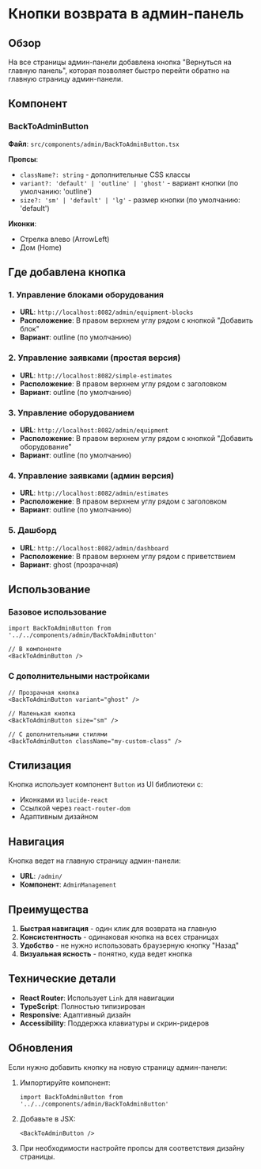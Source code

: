 # Кнопки возврата в админ-панель

## Обзор

На все страницы админ-панели добавлена кнопка "Вернуться на главную панель", которая позволяет быстро перейти обратно на главную страницу админ-панели.

## Компонент

### BackToAdminButton

**Файл**: `src/components/admin/BackToAdminButton.tsx`

**Пропсы**:
- `className?: string` - дополнительные CSS классы
- `variant?: 'default' | 'outline' | 'ghost'` - вариант кнопки (по умолчанию: 'outline')
- `size?: 'sm' | 'default' | 'lg'` - размер кнопки (по умолчанию: 'default')

**Иконки**: 
- Стрелка влево (ArrowLeft)
- Дом (Home)

## Где добавлена кнопка

### 1. Управление блоками оборудования
- **URL**: `http://localhost:8082/admin/equipment-blocks`
- **Расположение**: В правом верхнем углу рядом с кнопкой "Добавить блок"
- **Вариант**: outline (по умолчанию)

### 2. Управление заявками (простая версия)
- **URL**: `http://localhost:8082/simple-estimates`
- **Расположение**: В правом верхнем углу рядом с заголовком
- **Вариант**: outline (по умолчанию)

### 3. Управление оборудованием
- **URL**: `http://localhost:8082/admin/equipment`
- **Расположение**: В правом верхнем углу рядом с кнопкой "Добавить оборудование"
- **Вариант**: outline (по умолчанию)

### 4. Управление заявками (админ версия)
- **URL**: `http://localhost:8082/admin/estimates`
- **Расположение**: В правом верхнем углу рядом с заголовком
- **Вариант**: outline (по умолчанию)

### 5. Дашборд
- **URL**: `http://localhost:8082/admin/dashboard`
- **Расположение**: В правом верхнем углу рядом с приветствием
- **Вариант**: ghost (прозрачная)

## Использование

### Базовое использование
```tsx
import BackToAdminButton from '../../components/admin/BackToAdminButton'

// В компоненте
<BackToAdminButton />
```

### С дополнительными настройками
```tsx
// Прозрачная кнопка
<BackToAdminButton variant="ghost" />

// Маленькая кнопка
<BackToAdminButton size="sm" />

// С дополнительными стилями
<BackToAdminButton className="my-custom-class" />
```

## Стилизация

Кнопка использует компонент `Button` из UI библиотеки с:
- Иконками из `lucide-react`
- Ссылкой через `react-router-dom`
- Адаптивным дизайном

## Навигация

Кнопка ведет на главную страницу админ-панели:
- **URL**: `/admin/`
- **Компонент**: `AdminManagement`

## Преимущества

1. **Быстрая навигация** - один клик для возврата на главную
2. **Консистентность** - одинаковая кнопка на всех страницах
3. **Удобство** - не нужно использовать браузерную кнопку "Назад"
4. **Визуальная ясность** - понятно, куда ведет кнопка

## Технические детали

- **React Router**: Использует `Link` для навигации
- **TypeScript**: Полностью типизирован
- **Responsive**: Адаптивный дизайн
- **Accessibility**: Поддержка клавиатуры и скрин-ридеров

## Обновления

Если нужно добавить кнопку на новую страницу админ-панели:

1. Импортируйте компонент:
   ```tsx
   import BackToAdminButton from '../../components/admin/BackToAdminButton'
   ```

2. Добавьте в JSX:
   ```tsx
   <BackToAdminButton />
   ```

3. При необходимости настройте пропсы для соответствия дизайну страницы.
